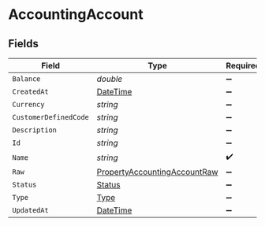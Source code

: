 # AccountingAccount


## Fields

| Field                                                                                   | Type                                                                                    | Required                                                                                | Description                                                                             |
| --------------------------------------------------------------------------------------- | --------------------------------------------------------------------------------------- | --------------------------------------------------------------------------------------- | --------------------------------------------------------------------------------------- |
| `Balance`                                                                               | *double*                                                                                | :heavy_minus_sign:                                                                      | N/A                                                                                     |
| `CreatedAt`                                                                             | [DateTime](https://learn.microsoft.com/en-us/dotnet/api/system.datetime?view=net-5.0)   | :heavy_minus_sign:                                                                      | N/A                                                                                     |
| `Currency`                                                                              | *string*                                                                                | :heavy_minus_sign:                                                                      | N/A                                                                                     |
| `CustomerDefinedCode`                                                                   | *string*                                                                                | :heavy_minus_sign:                                                                      | N/A                                                                                     |
| `Description`                                                                           | *string*                                                                                | :heavy_minus_sign:                                                                      | N/A                                                                                     |
| `Id`                                                                                    | *string*                                                                                | :heavy_minus_sign:                                                                      | N/A                                                                                     |
| `Name`                                                                                  | *string*                                                                                | :heavy_check_mark:                                                                      | N/A                                                                                     |
| `Raw`                                                                                   | [PropertyAccountingAccountRaw](../../Models/Components/PropertyAccountingAccountRaw.md) | :heavy_minus_sign:                                                                      | N/A                                                                                     |
| `Status`                                                                                | [Status](../../Models/Components/Status.md)                                             | :heavy_minus_sign:                                                                      | N/A                                                                                     |
| `Type`                                                                                  | [Type](../../Models/Components/Type.md)                                                 | :heavy_minus_sign:                                                                      | N/A                                                                                     |
| `UpdatedAt`                                                                             | [DateTime](https://learn.microsoft.com/en-us/dotnet/api/system.datetime?view=net-5.0)   | :heavy_minus_sign:                                                                      | N/A                                                                                     |